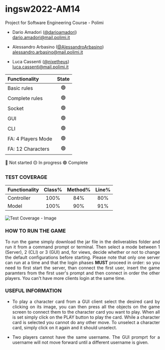 # ingsw2022-AM14
Project for Software Engineering Course - Polimi

- Dario Amadori ([@darioamadori](https://github.com/darioamadori))<br>dario.amadori@mail.polimi.it

- Alessandro Arbasino ([@AlessandroArbasino](https://github.com/AlessandroArbasino))<br>alessandro.arbasino@mail.polimi.it

- Luca Cassenti ([@nixetheus](https://github.com/nixetheus))<br>luca.cassenti@mail.polimi.it

| Functionality        |  State  |
|:---------------------|:-------:|
| Basic rules          | 🟢 |
| Complete rules       | 🟢 |
| Socket               | 🟢 |
| GUI                  | 🟢 |
| CLI                  | 🟢 |
| FA: 4 Players Mode   | 🟢 |
| FA: 12 Characters    | 🟢 |

🔴 Not started
🟡 In progress
🟢 Complete

### TEST COVERAGE

| Functionality        |  Class%  |  Method%  | Line% |
|:---------------------|:--------:|:---------:|:-----:|
| Controller           |100%      |84%        |  80%  |
| Model                |100%      |90%        |  91%  |

![Test Coverage - Image](https://github.com/nixetheus/ingsw2022-AM14/blob/main/deliverables/coverage.png)

### HOW TO RUN THE GAME

<p align="justify">To run the game simply download the jar file in the deliverables folder and run it from a command prompt or terminal.
Then select a mode between 1 (Server), 2 (CLI) or 3 (GUI) and, for views, decide whether or not to change the default configurations before starting. Please note that only one server can run at a time and that the login phases <b>MUST</b> proceed in order: so you need to first start the server, than connect the first user, insert the game paramters from the first user's prompt and then connect in order the other players.
You can't have more clients login at the same time.</p>

### USEFUL INFORMATION

- <p align="justify">To play a character card from a GUI client select the desired card by clicking on its image, you can then press all the objects on the game screen to connect them to the character card you want to play. When all is set simply click on the PLAY button to play the card. While a character card is selected you cannot do any other move. To unselect a character card, simply click on it again and it should unselect.</p>

- <p align="justify">Two players cannot have the same username. The GUI promprt for a username will not move forward until a different username is given.</p>
